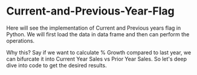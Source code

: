 # Current-and-Previous-Year-Flag
Here will see the implementation of Current and Previous years flag in Python. We will first load the data in data frame and then can perform the operations.

Why this?
Say if we want to calculate % Growth compared to last year, we can bifurcate it into Current Year Sales vs Prior Year Sales. So let's deep dive into code to get the desired results.
